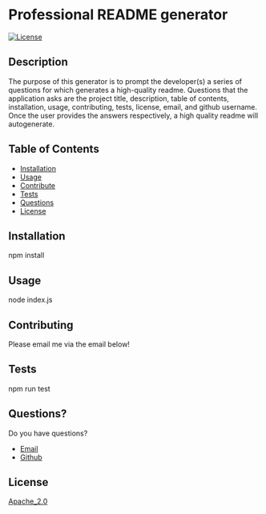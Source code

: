 # Professional README generator

[![License](https://img.shields.io/badge/License-Apache_2.0-blue.svg)](https://opensource.org/licenses/Apache-2.0)

## Description

The purpose of this generator is to prompt the developer(s) a series of questions for which generates a high-quality readme. Questions that the application asks are the project title, description, table of contents, installation, usage, contributing, tests, license, email, and github username. Once the user provides the answers respectively, a high quality readme will autogenerate.

## Table of Contents

- [Installation](#Installation)
- [Usage](#Usage)
- [Contribute](#Contribute)
- [Tests](#Tests)
- [Questions](#Questions)
- [License](#License)

## Installation

npm install

## Usage

node index.js

## Contributing

Please email me via the email below!

## Tests

npm run test

## Questions?

Do you have questions?
- [Email](mailto:avaloserick97@gmail.com)
- [Github](https://github.com/erickjavalos)

## License

[Apache_2.0](https://www.apache.org/licenses/LICENSE-2.0.txt)